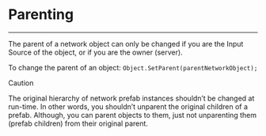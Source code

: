 # Parenting

---

The parent of a network object can only be changed if you are the Input Source of the object, or if you are the owner (server).

To change the parent of an object: `Object.SetParent(parentNetworkObject);`

> [!CAUTION]
> The original hierarchy of network prefab instances shouldn’t be changed at run-time. In other words, you shouldn’t unparent the original children of a prefab. Although, you can parent objects to them, just not unparenting them (prefab children) from their original parent.

